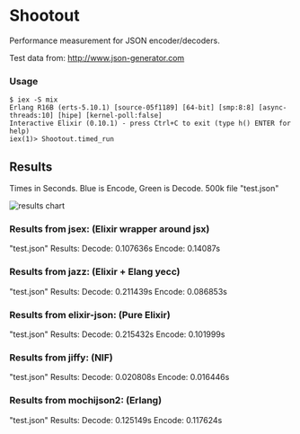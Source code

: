 # Shootout

Performance measurement for JSON encoder/decoders.

Test data from: http://www.json-generator.com

### Usage

	$ iex -S mix
	Erlang R16B (erts-5.10.1) [source-05f1189] [64-bit] [smp:8:8] [async-threads:10] [hipe] [kernel-poll:false]
	Interactive Elixir (0.10.1) - press Ctrl+C to exit (type h() ENTER for help)
	iex(1)> Shootout.timed_run

## Results
Times in Seconds. Blue is Encode, Green is Decode. 500k file "test.json"

![results chart](https://raw.github.com/n1rvana/Shootout/master/chart.jpg "Results")

### Results from jsex: (Elixir wrapper around jsx)

"test.json" Results: Decode: 0.107636s Encode: 0.14087s

### Results from jazz: (Elixir + Elang yecc)

"test.json" Results: Decode: 0.211439s Encode: 0.086853s

### Results from elixir-json: (Pure Elixir)

"test.json" Results: Decode: 0.215432s Encode: 0.101999s

### Results from jiffy: (NIF)

"test.json" Results: Decode: 0.020808s Encode: 0.016446s

### Results from mochijson2: (Erlang)

"test.json" Results: Decode: 0.125149s Encode: 0.117624s